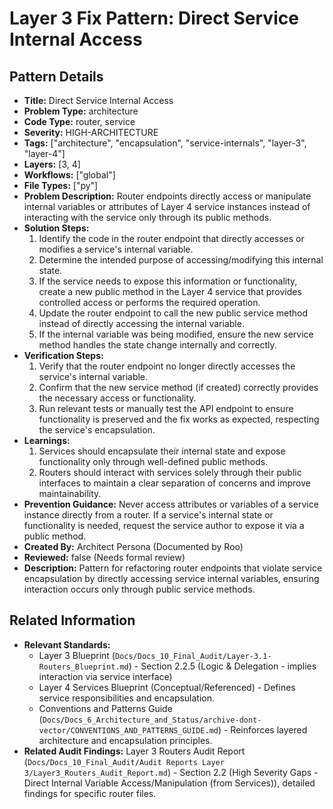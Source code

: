 # Layer 3 Fix Pattern: Direct Service Internal Access

## Pattern Details

*   **Title:** Direct Service Internal Access
*   **Problem Type:** architecture
*   **Code Type:** router, service
*   **Severity:** HIGH-ARCHITECTURE
*   **Tags:** ["architecture", "encapsulation", "service-internals", "layer-3", "layer-4"]
*   **Layers:** [3, 4]
*   **Workflows:** ["global"]
*   **File Types:** ["py"]
*   **Problem Description:** Router endpoints directly access or manipulate internal variables or attributes of Layer 4 service instances instead of interacting with the service only through its public methods.
*   **Solution Steps:**
    1.  Identify the code in the router endpoint that directly accesses or modifies a service's internal variable.
    2.  Determine the intended purpose of accessing/modifying this internal state.
    3.  If the service needs to expose this information or functionality, create a new public method in the Layer 4 service that provides controlled access or performs the required operation.
    4.  Update the router endpoint to call the new public service method instead of directly accessing the internal variable.
    5.  If the internal variable was being modified, ensure the new service method handles the state change internally and correctly.
*   **Verification Steps:**
    1.  Verify that the router endpoint no longer directly accesses the service's internal variable.
    2.  Confirm that the new service method (if created) correctly provides the necessary access or functionality.
    3.  Run relevant tests or manually test the API endpoint to ensure functionality is preserved and the fix works as expected, respecting the service's encapsulation.
*   **Learnings:**
    1.  Services should encapsulate their internal state and expose functionality only through well-defined public methods.
    2.  Routers should interact with services solely through their public interfaces to maintain a clear separation of concerns and improve maintainability.
*   **Prevention Guidance:** Never access attributes or variables of a service instance directly from a router. If a service's internal state or functionality is needed, request the service author to expose it via a public method.
*   **Created By:** Architect Persona (Documented by Roo)
*   **Reviewed:** false (Needs formal review)
*   **Description:** Pattern for refactoring router endpoints that violate service encapsulation by directly accessing service internal variables, ensuring interaction occurs only through public service methods.

## Related Information

*   **Relevant Standards:**
    *   Layer 3 Blueprint (`Docs/Docs_10_Final_Audit/Layer-3.1-Routers_Blueprint.md`) - Section 2.2.5 (Logic & Delegation - implies interaction via service interface)
    *   Layer 4 Services Blueprint (Conceptual/Referenced) - Defines service responsibilities and encapsulation.
    *   Conventions and Patterns Guide (`Docs/Docs_6_Architecture_and_Status/archive-dont-vector/CONVENTIONS_AND_PATTERNS_GUIDE.md`) - Reinforces layered architecture and encapsulation principles.
*   **Related Audit Findings:** Layer 3 Routers Audit Report (`Docs/Docs_10_Final_Audit/Audit Reports Layer 3/Layer3_Routers_Audit_Report.md`) - Section 2.2 (High Severity Gaps - Direct Internal Variable Access/Manipulation (from Services)), detailed findings for specific router files.